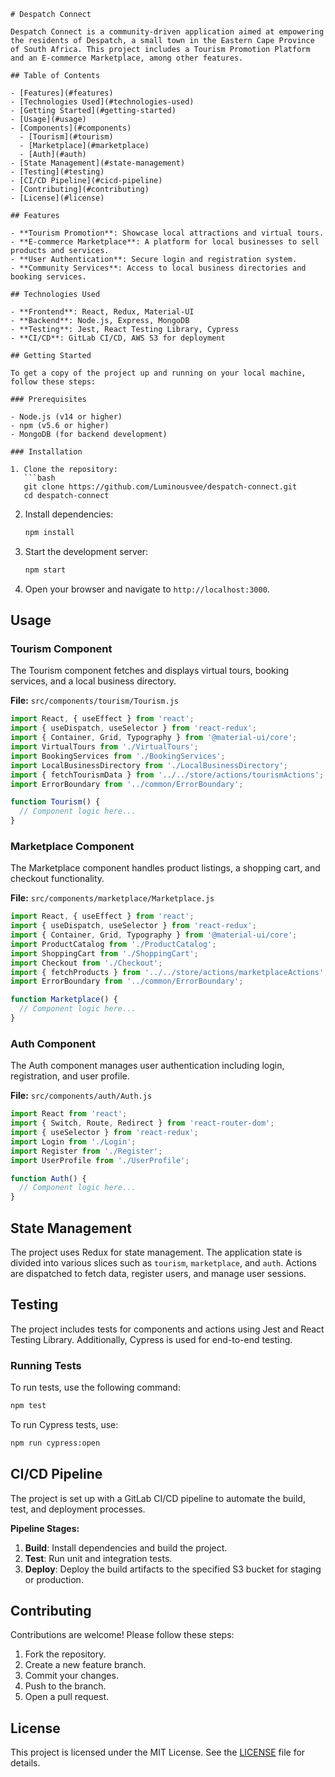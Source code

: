 

```
# Despatch Connect

Despatch Connect is a community-driven application aimed at empowering the residents of Despatch, a small town in the Eastern Cape Province of South Africa. This project includes a Tourism Promotion Platform and an E-commerce Marketplace, among other features.

## Table of Contents

- [Features](#features)
- [Technologies Used](#technologies-used)
- [Getting Started](#getting-started)
- [Usage](#usage)
- [Components](#components)
  - [Tourism](#tourism)
  - [Marketplace](#marketplace)
  - [Auth](#auth)
- [State Management](#state-management)
- [Testing](#testing)
- [CI/CD Pipeline](#cicd-pipeline)
- [Contributing](#contributing)
- [License](#license)

## Features

- **Tourism Promotion**: Showcase local attractions and virtual tours.
- **E-commerce Marketplace**: A platform for local businesses to sell products and services.
- **User Authentication**: Secure login and registration system.
- **Community Services**: Access to local business directories and booking services.

## Technologies Used

- **Frontend**: React, Redux, Material-UI
- **Backend**: Node.js, Express, MongoDB
- **Testing**: Jest, React Testing Library, Cypress
- **CI/CD**: GitLab CI/CD, AWS S3 for deployment

## Getting Started

To get a copy of the project up and running on your local machine, follow these steps:

### Prerequisites

- Node.js (v14 or higher)
- npm (v5.6 or higher)
- MongoDB (for backend development)

### Installation

1. Clone the repository:
   ```bash
   git clone https://github.com/Luminousvee/despatch-connect.git
   cd despatch-connect
   ```

2. Install dependencies:
   ```bash
   npm install
   ```

3. Start the development server:
   ```bash
   npm start
   ```

4. Open your browser and navigate to `http://localhost:3000`.

## Usage

### Tourism Component
The Tourism component fetches and displays virtual tours, booking services, and a local business directory.

**File:** `src/components/tourism/Tourism.js`

```javascript
import React, { useEffect } from 'react';
import { useDispatch, useSelector } from 'react-redux';
import { Container, Grid, Typography } from '@material-ui/core';
import VirtualTours from './VirtualTours';
import BookingServices from './BookingServices';
import LocalBusinessDirectory from './LocalBusinessDirectory';
import { fetchTourismData } from '../../store/actions/tourismActions';
import ErrorBoundary from '../common/ErrorBoundary';

function Tourism() {
  // Component logic here...
}
```

### Marketplace Component
The Marketplace component handles product listings, a shopping cart, and checkout functionality.

**File:** `src/components/marketplace/Marketplace.js`

```javascript
import React, { useEffect } from 'react';
import { useDispatch, useSelector } from 'react-redux';
import { Container, Grid, Typography } from '@material-ui/core';
import ProductCatalog from './ProductCatalog';
import ShoppingCart from './ShoppingCart';
import Checkout from './Checkout';
import { fetchProducts } from '../../store/actions/marketplaceActions';
import ErrorBoundary from '../common/ErrorBoundary';

function Marketplace() {
  // Component logic here...
}
```

### Auth Component
The Auth component manages user authentication including login, registration, and user profile.

**File:** `src/components/auth/Auth.js`

```javascript
import React from 'react';
import { Switch, Route, Redirect } from 'react-router-dom';
import { useSelector } from 'react-redux';
import Login from './Login';
import Register from './Register';
import UserProfile from './UserProfile';

function Auth() {
  // Component logic here...
}
```

## State Management

The project uses Redux for state management. The application state is divided into various slices such as `tourism`, `marketplace`, and `auth`. Actions are dispatched to fetch data, register users, and manage user sessions.

## Testing

The project includes tests for components and actions using Jest and React Testing Library. Additionally, Cypress is used for end-to-end testing.

### Running Tests

To run tests, use the following command:
```bash
npm test
```

To run Cypress tests, use:
```bash
npm run cypress:open
```

## CI/CD Pipeline

The project is set up with a GitLab CI/CD pipeline to automate the build, test, and deployment processes.

**Pipeline Stages:**
1. **Build**: Install dependencies and build the project.
2. **Test**: Run unit and integration tests.
3. **Deploy**: Deploy the build artifacts to the specified S3 bucket for staging or production.

## Contributing

Contributions are welcome! Please follow these steps:
1. Fork the repository.
2. Create a new feature branch.
3. Commit your changes.
4. Push to the branch.
5. Open a pull request.

## License

This project is licensed under the MIT License. See the [LICENSE](LICENSE) file for details.
```

